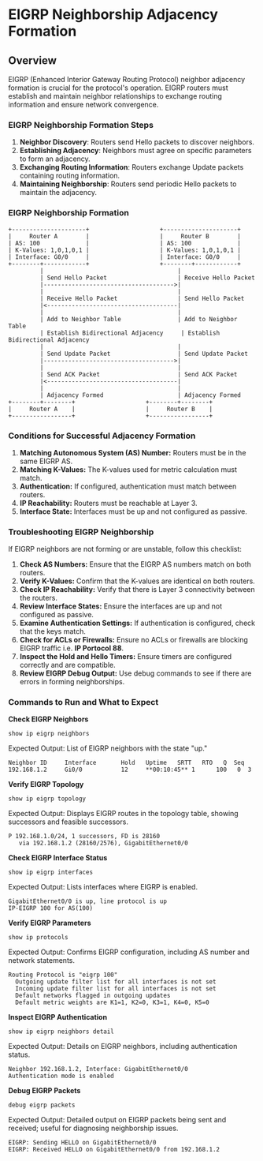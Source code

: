 # EIGRP Neighborship Adjacency Formation

## Overview

EIGRP (Enhanced Interior Gateway Routing Protocol) neighbor adjacency formation is crucial for the protocol's operation. EIGRP routers must establish and maintain neighbor relationships to exchange routing information and ensure network convergence.

### EIGRP Neighborship Formation Steps

1. **Neighbor Discovery**: Routers send Hello packets to discover neighbors.
2. **Establishing Adjacency**: Neighbors must agree on specific parameters to form an adjacency.
3. **Exchanging Routing Information**: Routers exchange Update packets containing routing information.
4. **Maintaining Neighborship**: Routers send periodic Hello packets to maintain the adjacency.

### EIGRP Neighborship Formation

```
+---------------------+                    +---------------------+
|     Router A        |                    |     Router B        |
| AS: 100             |                    | AS: 100             |
| K-Values: 1,0,1,0,1 |                    | K-Values: 1,0,1,0,1 |
| Interface: G0/0     |                    | Interface: G0/0     |
+--------+------------+                    +--------+------------+
         |                                      |
         | Send Hello Packet                    | Receive Hello Packet
         |------------------------------------->|
         |                                      |
         | Receive Hello Packet                 | Send Hello Packet
         |<-------------------------------------|
         |                                      |
         | Add to Neighbor Table                | Add to Neighbor Table
         | Establish Bidirectional Adjacency     | Establish Bidirectional Adjacency
         |                                      |
         | Send Update Packet                   | Send Update Packet
         |------------------------------------->|
         |                                      |
         | Send ACK Packet                      | Send ACK Packet
         |<-------------------------------------|
         |                                      |
         | Adjacency Formed                     | Adjacency Formed
+--------+--------+                    +--------+--------+
|     Router A    |                    |     Router B    |
+-----------------+                    +-----------------+
```
### Conditions for Successful Adjacency Formation

1. **Matching Autonomous System (AS) Number:** Routers must be in the same EIGRP AS.
2. **Matching K-Values:** The K-values used for metric calculation must match.
3. **Authentication:** If configured, authentication must match between routers.
4. **IP Reachability:** Routers must be reachable at Layer 3.
5. **Interface State:** Interfaces must be up and not configured as passive.

### Troubleshooting EIGRP Neighborship

If EIGRP neighbors are not forming or are unstable, follow this checklist:

1. **Check AS Numbers:** Ensure that the EIGRP AS numbers match on both routers.
2. **Verify K-Values:** Confirm that the K-values are identical on both routers.
3. **Check IP Reachability:** Verify that there is Layer 3 connectivity between the routers.
4. **Review Interface States:** Ensure the interfaces are up and not configured as passive.
5. **Examine Authentication Settings:** If authentication is configured, check that the keys match.
6. **Check for ACLs or Firewalls:** Ensure no ACLs or firewalls are blocking EIGRP traffic i.e. **IP Portocol 88**.
7. **Inspect the Hold and Hello Timers:** Ensure timers are configured correctly and are compatible.
8. **Review EIGRP Debug Output:** Use debug commands to see if there are errors in forming neighborships.

### Commands to Run and What to Expect

**Check EIGRP Neighbors**

``` plaintext 
show ip eigrp neighbors
```
Expected Output: List of EIGRP neighbors with the state "up."
```plaintext 
Neighbor ID     Interface       Hold   Uptime   SRTT   RTO   Q  Seq
192.168.1.2     Gi0/0           12     **00:10:45** 1      100   0  3
```
**Verify EIGRP Topology**
```plaintext 
show ip eigrp topology
```
Expected Output: Displays EIGRP routes in the topology table, showing successors and feasible successors.
```plaintext 
P 192.168.1.0/24, 1 successors, FD is 28160
   via 192.168.1.2 (28160/2576), GigabitEthernet0/0
```
**Check EIGRP Interface Status**
```plaintext 
show ip eigrp interfaces
```
Expected Output: Lists interfaces where EIGRP is enabled.
```plaintext 
GigabitEthernet0/0 is up, line protocol is up
IP-EIGRP 100 for AS(100)
```
**Verify EIGRP Parameters**
```plaintext 
show ip protocols
```
Expected Output: Confirms EIGRP configuration, including AS number and network statements.
```plaintext 
Routing Protocol is "eigrp 100"
  Outgoing update filter list for all interfaces is not set
  Incoming update filter list for all interfaces is not set
  Default networks flagged in outgoing updates
  Default metric weights are K1=1, K2=0, K3=1, K4=0, K5=0
```
**Inspect EIGRP Authentication**
```plaintext 
show ip eigrp neighbors detail
```
Expected Output: Details on EIGRP neighbors, including authentication status.
```plaintext 
Neighbor 192.168.1.2, Interface: GigabitEthernet0/0
Authentication mode is enabled
```
**Debug EIGRP Packets**
```plaintext 
debug eigrp packets
```
Expected Output: Detailed output on EIGRP packets being sent and received; useful for diagnosing neighborship issues.
```plaintext 
EIGRP: Sending HELLO on GigabitEthernet0/0
EIGRP: Received HELLO on GigabitEthernet0/0 from 192.168.1.2
```

